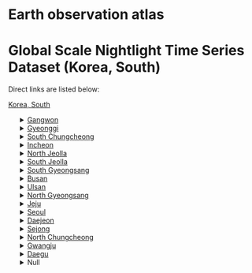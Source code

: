# Earth observation atlas
 # Global Scale Nightlight Time Series Dataset (Korea, South)
Direct links are listed below:

<a href="https://eoatlas-nightlight.s3.amazonaws.com/eoatlas-monthly-nightlight-00093.csv">Korea, South</a>
<ul>
<details>
<summary><a href="https://eoatlas-nightlight.s3.amazonaws.com/eoatlas-monthly-nightlight-01612.csv">Gangwon</a></summary>
<ul>
<ol>
<li><a href="https://eoatlas-nightlight.s3.amazonaws.com/eoatlas-monthly-nightlight-28219.csv">Sokcho-si</a></li><li><a href="https://eoatlas-nightlight.s3.amazonaws.com/eoatlas-monthly-nightlight-28220.csv">Goseong-gun</a></li><li><a href="https://eoatlas-nightlight.s3.amazonaws.com/eoatlas-monthly-nightlight-28221.csv">Yangyang-gun</a></li><li><a href="https://eoatlas-nightlight.s3.amazonaws.com/eoatlas-monthly-nightlight-28222.csv">Gangneung-si</a></li><li><a href="https://eoatlas-nightlight.s3.amazonaws.com/eoatlas-monthly-nightlight-28223.csv">Donghae-si</a></li><li><a href="https://eoatlas-nightlight.s3.amazonaws.com/eoatlas-monthly-nightlight-28224.csv">Samcheok-si</a></li><li><a href="https://eoatlas-nightlight.s3.amazonaws.com/eoatlas-monthly-nightlight-28225.csv">Taebaek-si</a></li><li><a href="https://eoatlas-nightlight.s3.amazonaws.com/eoatlas-monthly-nightlight-28226.csv">Uljin-gun</a></li><li><a href="https://eoatlas-nightlight.s3.amazonaws.com/eoatlas-monthly-nightlight-28234.csv">Inje-gun</a></li><li><a href="https://eoatlas-nightlight.s3.amazonaws.com/eoatlas-monthly-nightlight-28235.csv">Pyeongchang-gun</a></li><li><a href="https://eoatlas-nightlight.s3.amazonaws.com/eoatlas-monthly-nightlight-28236.csv">Jeongseon-gun</a></li><li><a href="https://eoatlas-nightlight.s3.amazonaws.com/eoatlas-monthly-nightlight-28237.csv">Yanggu-gun</a></li><li><a href="https://eoatlas-nightlight.s3.amazonaws.com/eoatlas-monthly-nightlight-28238.csv">Hwacheon-gun</a></li><li><a href="https://eoatlas-nightlight.s3.amazonaws.com/eoatlas-monthly-nightlight-28239.csv">Chuncheon-si</a></li><li><a href="https://eoatlas-nightlight.s3.amazonaws.com/eoatlas-monthly-nightlight-28240.csv">Cheorwon-gun</a></li><li><a href="https://eoatlas-nightlight.s3.amazonaws.com/eoatlas-monthly-nightlight-28244.csv">Hongcheon-gun</a></li><li><a href="https://eoatlas-nightlight.s3.amazonaws.com/eoatlas-monthly-nightlight-28246.csv">Hoengseong-gun</a></li><li><a href="https://eoatlas-nightlight.s3.amazonaws.com/eoatlas-monthly-nightlight-28250.csv">Wonju-si</a></li><li><a href="https://eoatlas-nightlight.s3.amazonaws.com/eoatlas-monthly-nightlight-28251.csv">Yeongwol-gun</a></li></ul>
</ol>
</details>
<details>
<summary><a href="https://eoatlas-nightlight.s3.amazonaws.com/eoatlas-monthly-nightlight-01613.csv">Gyeonggi</a></summary>
<ul>
<ol>
<li><a href="https://eoatlas-nightlight.s3.amazonaws.com/eoatlas-monthly-nightlight-28241.csv">Yeoncheon-gun</a></li><li><a href="https://eoatlas-nightlight.s3.amazonaws.com/eoatlas-monthly-nightlight-28242.csv">Dongducheon-si</a></li><li><a href="https://eoatlas-nightlight.s3.amazonaws.com/eoatlas-monthly-nightlight-28243.csv">Pocheon-si</a></li><li><a href="https://eoatlas-nightlight.s3.amazonaws.com/eoatlas-monthly-nightlight-28245.csv">Gapyeong-gun</a></li><li><a href="https://eoatlas-nightlight.s3.amazonaws.com/eoatlas-monthly-nightlight-28247.csv">Yangpyeong-gun</a></li><li><a href="https://eoatlas-nightlight.s3.amazonaws.com/eoatlas-monthly-nightlight-28248.csv">Gwangju-si</a></li><li><a href="https://eoatlas-nightlight.s3.amazonaws.com/eoatlas-monthly-nightlight-28249.csv">Yeoju</a></li><li><a href="https://eoatlas-nightlight.s3.amazonaws.com/eoatlas-monthly-nightlight-28252.csv">Icheon-si</a></li><li><a href="https://eoatlas-nightlight.s3.amazonaws.com/eoatlas-monthly-nightlight-28281.csv">Anseong-si</a></li><li><a href="https://eoatlas-nightlight.s3.amazonaws.com/eoatlas-monthly-nightlight-28282.csv">Yongin-si</a></li><li><a href="https://eoatlas-nightlight.s3.amazonaws.com/eoatlas-monthly-nightlight-28283.csv">Osan-si</a></li><li><a href="https://eoatlas-nightlight.s3.amazonaws.com/eoatlas-monthly-nightlight-28284.csv">Pyeongtaek-si</a></li><li><a href="https://eoatlas-nightlight.s3.amazonaws.com/eoatlas-monthly-nightlight-28343.csv">Ganghwa-gun</a></li><li><a href="https://eoatlas-nightlight.s3.amazonaws.com/eoatlas-monthly-nightlight-28344.csv">Gimpo-si</a></li><li><a href="https://eoatlas-nightlight.s3.amazonaws.com/eoatlas-monthly-nightlight-28345.csv">Paju-si</a></li><li><a href="https://eoatlas-nightlight.s3.amazonaws.com/eoatlas-monthly-nightlight-28346.csv">Goyang-si</a></li><li><a href="https://eoatlas-nightlight.s3.amazonaws.com/eoatlas-monthly-nightlight-28347.csv">Yangju-si</a></li><li><a href="https://eoatlas-nightlight.s3.amazonaws.com/eoatlas-monthly-nightlight-28348.csv">Uijeongbu-si</a></li><li><a href="https://eoatlas-nightlight.s3.amazonaws.com/eoatlas-monthly-nightlight-28349.csv">Namyangju-si</a></li><li><a href="https://eoatlas-nightlight.s3.amazonaws.com/eoatlas-monthly-nightlight-28350.csv">Seongnam-si</a></li><li><a href="https://eoatlas-nightlight.s3.amazonaws.com/eoatlas-monthly-nightlight-28351.csv">Suwon-si</a></li><li><a href="https://eoatlas-nightlight.s3.amazonaws.com/eoatlas-monthly-nightlight-28393.csv">Hwaseong-si</a></li><li><a href="https://eoatlas-nightlight.s3.amazonaws.com/eoatlas-monthly-nightlight-28401.csv">Siheung-si</a></li><li><a href="https://eoatlas-nightlight.s3.amazonaws.com/eoatlas-monthly-nightlight-28403.csv">Uiwang-si</a></li><li><a href="https://eoatlas-nightlight.s3.amazonaws.com/eoatlas-monthly-nightlight-28404.csv">Gunpo-si</a></li><li><a href="https://eoatlas-nightlight.s3.amazonaws.com/eoatlas-monthly-nightlight-28405.csv">Gwacheon-si</a></li><li><a href="https://eoatlas-nightlight.s3.amazonaws.com/eoatlas-monthly-nightlight-28406.csv">Gwangmyeong-si</a></li><li><a href="https://eoatlas-nightlight.s3.amazonaws.com/eoatlas-monthly-nightlight-28409.csv">Seo-gu [West District]</a></li><li><a href="https://eoatlas-nightlight.s3.amazonaws.com/eoatlas-monthly-nightlight-28410.csv">Gyeyang-gu</a></li><li><a href="https://eoatlas-nightlight.s3.amazonaws.com/eoatlas-monthly-nightlight-28412.csv">Bucheon-si</a></li><li><a href="https://eoatlas-nightlight.s3.amazonaws.com/eoatlas-monthly-nightlight-28414.csv">Hanam-si</a></li><li><a href="https://eoatlas-nightlight.s3.amazonaws.com/eoatlas-monthly-nightlight-28415.csv">Guri-si</a></li><li><a href="https://eoatlas-nightlight.s3.amazonaws.com/eoatlas-monthly-nightlight-28416.csv">Gangdong-gu</a></li><li><a href="https://eoatlas-nightlight.s3.amazonaws.com/eoatlas-monthly-nightlight-28424.csv">Eunpyeong-gu</a></li><li><a href="https://eoatlas-nightlight.s3.amazonaws.com/eoatlas-monthly-nightlight-28443.csv">Anyang-si</a></li></ul>
</ol>
</details>
<details>
<summary><a href="https://eoatlas-nightlight.s3.amazonaws.com/eoatlas-monthly-nightlight-01614.csv">South Chungcheong</a></summary>
<ul>
<ol>
<li><a href="https://eoatlas-nightlight.s3.amazonaws.com/eoatlas-monthly-nightlight-28274.csv">Jung-gu</a></li><li><a href="https://eoatlas-nightlight.s3.amazonaws.com/eoatlas-monthly-nightlight-28279.csv">Cheonan-si</a></li><li><a href="https://eoatlas-nightlight.s3.amazonaws.com/eoatlas-monthly-nightlight-28297.csv">Geumsan-gun</a></li><li><a href="https://eoatlas-nightlight.s3.amazonaws.com/eoatlas-monthly-nightlight-28298.csv">Gyeryong-si</a></li><li><a href="https://eoatlas-nightlight.s3.amazonaws.com/eoatlas-monthly-nightlight-28299.csv">Gongju-si</a></li><li><a href="https://eoatlas-nightlight.s3.amazonaws.com/eoatlas-monthly-nightlight-28300.csv">Asan-si</a></li><li><a href="https://eoatlas-nightlight.s3.amazonaws.com/eoatlas-monthly-nightlight-28301.csv">Yesan-gun</a></li><li><a href="https://eoatlas-nightlight.s3.amazonaws.com/eoatlas-monthly-nightlight-28302.csv">Cheongyang-gun</a></li><li><a href="https://eoatlas-nightlight.s3.amazonaws.com/eoatlas-monthly-nightlight-28303.csv">Nonsan-si</a></li><li><a href="https://eoatlas-nightlight.s3.amazonaws.com/eoatlas-monthly-nightlight-28304.csv">Buyeo-gun</a></li><li><a href="https://eoatlas-nightlight.s3.amazonaws.com/eoatlas-monthly-nightlight-28340.csv">Seocheon-gun</a></li><li><a href="https://eoatlas-nightlight.s3.amazonaws.com/eoatlas-monthly-nightlight-28341.csv">Hongseong-gun</a></li><li><a href="https://eoatlas-nightlight.s3.amazonaws.com/eoatlas-monthly-nightlight-28342.csv">Seosan-si</a></li><li><a href="https://eoatlas-nightlight.s3.amazonaws.com/eoatlas-monthly-nightlight-28394.csv">Dangjin-si</a></li><li><a href="https://eoatlas-nightlight.s3.amazonaws.com/eoatlas-monthly-nightlight-28397.csv">Boryeong-si</a></li><li><a href="https://eoatlas-nightlight.s3.amazonaws.com/eoatlas-monthly-nightlight-28398.csv">Taean-gun</a></li></ul>
</ol>
</details>
<details>
<summary><a href="https://eoatlas-nightlight.s3.amazonaws.com/eoatlas-monthly-nightlight-01615.csv">Incheon</a></summary>
<ul>
<ol>
<li><a href="https://eoatlas-nightlight.s3.amazonaws.com/eoatlas-monthly-nightlight-28395.csv">Jung-gu [Central District]</a></li><li><a href="https://eoatlas-nightlight.s3.amazonaws.com/eoatlas-monthly-nightlight-28400.csv">Namdong-gu</a></li><li><a href="https://eoatlas-nightlight.s3.amazonaws.com/eoatlas-monthly-nightlight-28407.csv">Michuhol-gu [Nam-gu]</a></li><li><a href="https://eoatlas-nightlight.s3.amazonaws.com/eoatlas-monthly-nightlight-28408.csv">Dong-gu [East District]</a></li><li><a href="https://eoatlas-nightlight.s3.amazonaws.com/eoatlas-monthly-nightlight-28411.csv">Bupyeong-gu</a></li></ul>
</ol>
</details>
<details>
<summary><a href="https://eoatlas-nightlight.s3.amazonaws.com/eoatlas-monthly-nightlight-01616.csv">North Jeolla</a></summary>
<ul>
<ol>
<li><a href="https://eoatlas-nightlight.s3.amazonaws.com/eoatlas-monthly-nightlight-28310.csv">Muju-gun</a></li><li><a href="https://eoatlas-nightlight.s3.amazonaws.com/eoatlas-monthly-nightlight-28314.csv">Jangsu-gun</a></li><li><a href="https://eoatlas-nightlight.s3.amazonaws.com/eoatlas-monthly-nightlight-28315.csv">Jinan-gun</a></li><li><a href="https://eoatlas-nightlight.s3.amazonaws.com/eoatlas-monthly-nightlight-28316.csv">Jeonju-si</a></li><li><a href="https://eoatlas-nightlight.s3.amazonaws.com/eoatlas-monthly-nightlight-28317.csv">Wanju-gun</a></li><li><a href="https://eoatlas-nightlight.s3.amazonaws.com/eoatlas-monthly-nightlight-28318.csv">Iksan-si</a></li><li><a href="https://eoatlas-nightlight.s3.amazonaws.com/eoatlas-monthly-nightlight-28319.csv">Imsil-gun</a></li><li><a href="https://eoatlas-nightlight.s3.amazonaws.com/eoatlas-monthly-nightlight-28320.csv">Jeongeup-si</a></li><li><a href="https://eoatlas-nightlight.s3.amazonaws.com/eoatlas-monthly-nightlight-28321.csv">Namwon-si</a></li><li><a href="https://eoatlas-nightlight.s3.amazonaws.com/eoatlas-monthly-nightlight-28322.csv">Sunchang-gun</a></li><li><a href="https://eoatlas-nightlight.s3.amazonaws.com/eoatlas-monthly-nightlight-28329.csv">Gimje-si</a></li><li><a href="https://eoatlas-nightlight.s3.amazonaws.com/eoatlas-monthly-nightlight-28330.csv">Buan-gun</a></li><li><a href="https://eoatlas-nightlight.s3.amazonaws.com/eoatlas-monthly-nightlight-28331.csv">Gochang-gun</a></li><li><a href="https://eoatlas-nightlight.s3.amazonaws.com/eoatlas-monthly-nightlight-28440.csv">Gunsan-si</a></li></ul>
</ol>
</details>
<details>
<summary><a href="https://eoatlas-nightlight.s3.amazonaws.com/eoatlas-monthly-nightlight-01617.csv">South Jeolla</a></summary>
<ul>
<ol>
<li><a href="https://eoatlas-nightlight.s3.amazonaws.com/eoatlas-monthly-nightlight-28323.csv">Damyang-gun</a></li><li><a href="https://eoatlas-nightlight.s3.amazonaws.com/eoatlas-monthly-nightlight-28324.csv">Gokseong-gun</a></li><li><a href="https://eoatlas-nightlight.s3.amazonaws.com/eoatlas-monthly-nightlight-28325.csv">Gurye-gun</a></li><li><a href="https://eoatlas-nightlight.s3.amazonaws.com/eoatlas-monthly-nightlight-28326.csv">Hwasun-gun</a></li><li><a href="https://eoatlas-nightlight.s3.amazonaws.com/eoatlas-monthly-nightlight-28327.csv">Naju-si</a></li><li><a href="https://eoatlas-nightlight.s3.amazonaws.com/eoatlas-monthly-nightlight-28332.csv">Jangseong-gun</a></li><li><a href="https://eoatlas-nightlight.s3.amazonaws.com/eoatlas-monthly-nightlight-28333.csv">Hampyeong-gun</a></li><li><a href="https://eoatlas-nightlight.s3.amazonaws.com/eoatlas-monthly-nightlight-28334.csv">Jangheung-gun</a></li><li><a href="https://eoatlas-nightlight.s3.amazonaws.com/eoatlas-monthly-nightlight-28335.csv">Gangjin-gun</a></li><li><a href="https://eoatlas-nightlight.s3.amazonaws.com/eoatlas-monthly-nightlight-28336.csv">Haenam-gun</a></li><li><a href="https://eoatlas-nightlight.s3.amazonaws.com/eoatlas-monthly-nightlight-28337.csv">Yeongam-gun</a></li><li><a href="https://eoatlas-nightlight.s3.amazonaws.com/eoatlas-monthly-nightlight-28338.csv">Boseong-gun</a></li><li><a href="https://eoatlas-nightlight.s3.amazonaws.com/eoatlas-monthly-nightlight-28339.csv">Suncheon-si</a></li><li><a href="https://eoatlas-nightlight.s3.amazonaws.com/eoatlas-monthly-nightlight-28352.csv">Nam-gu [South District]</a></li><li><a href="https://eoatlas-nightlight.s3.amazonaws.com/eoatlas-monthly-nightlight-28353.csv">Dong-gu [East District]</a></li><li><a href="https://eoatlas-nightlight.s3.amazonaws.com/eoatlas-monthly-nightlight-28354.csv">Gwangsan-gu</a></li><li><a href="https://eoatlas-nightlight.s3.amazonaws.com/eoatlas-monthly-nightlight-28355.csv">Seo-gu [West District]</a></li><li><a href="https://eoatlas-nightlight.s3.amazonaws.com/eoatlas-monthly-nightlight-28366.csv">Gwangyang-si</a></li><li><a href="https://eoatlas-nightlight.s3.amazonaws.com/eoatlas-monthly-nightlight-28381.csv">Goheung-gun</a></li><li><a href="https://eoatlas-nightlight.s3.amazonaws.com/eoatlas-monthly-nightlight-28382.csv">Wando-gun</a></li><li><a href="https://eoatlas-nightlight.s3.amazonaws.com/eoatlas-monthly-nightlight-28383.csv">Muan-gun</a></li><li><a href="https://eoatlas-nightlight.s3.amazonaws.com/eoatlas-monthly-nightlight-28384.csv">Mokpo-si</a></li><li><a href="https://eoatlas-nightlight.s3.amazonaws.com/eoatlas-monthly-nightlight-28442.csv">Yeosu-si</a></li><li><a href="https://eoatlas-nightlight.s3.amazonaws.com/eoatlas-monthly-nightlight-28444.csv">Jindo-gun</a></li></ul>
</ol>
</details>
<details>
<summary><a href="https://eoatlas-nightlight.s3.amazonaws.com/eoatlas-monthly-nightlight-01618.csv">South Gyeongsang</a></summary>
<ul>
<ol>
<li><a href="https://eoatlas-nightlight.s3.amazonaws.com/eoatlas-monthly-nightlight-28232.csv">Gijang-gun</a></li><li><a href="https://eoatlas-nightlight.s3.amazonaws.com/eoatlas-monthly-nightlight-28233.csv">Yangsan-si</a></li><li><a href="https://eoatlas-nightlight.s3.amazonaws.com/eoatlas-monthly-nightlight-28288.csv">Miryang-si</a></li><li><a href="https://eoatlas-nightlight.s3.amazonaws.com/eoatlas-monthly-nightlight-28289.csv">Gimhae-si</a></li><li><a href="https://eoatlas-nightlight.s3.amazonaws.com/eoatlas-monthly-nightlight-28305.csv">Changnyeong-gun</a></li><li><a href="https://eoatlas-nightlight.s3.amazonaws.com/eoatlas-monthly-nightlight-28306.csv">Hapcheon-gun</a></li><li><a href="https://eoatlas-nightlight.s3.amazonaws.com/eoatlas-monthly-nightlight-28307.csv">Uiryeong-gun</a></li><li><a href="https://eoatlas-nightlight.s3.amazonaws.com/eoatlas-monthly-nightlight-28308.csv">Haman-gun</a></li><li><a href="https://eoatlas-nightlight.s3.amazonaws.com/eoatlas-monthly-nightlight-28309.csv">Geochang-gun</a></li><li><a href="https://eoatlas-nightlight.s3.amazonaws.com/eoatlas-monthly-nightlight-28311.csv">Hamyang-gun</a></li><li><a href="https://eoatlas-nightlight.s3.amazonaws.com/eoatlas-monthly-nightlight-28312.csv">Sancheong-gun</a></li><li><a href="https://eoatlas-nightlight.s3.amazonaws.com/eoatlas-monthly-nightlight-28313.csv">Jinju-si</a></li><li><a href="https://eoatlas-nightlight.s3.amazonaws.com/eoatlas-monthly-nightlight-28363.csv">Goseong-gun</a></li><li><a href="https://eoatlas-nightlight.s3.amazonaws.com/eoatlas-monthly-nightlight-28364.csv">Sacheon-si</a></li><li><a href="https://eoatlas-nightlight.s3.amazonaws.com/eoatlas-monthly-nightlight-28365.csv">Hadong-gun</a></li><li><a href="https://eoatlas-nightlight.s3.amazonaws.com/eoatlas-monthly-nightlight-28367.csv">Namhae-gun</a></li><li><a href="https://eoatlas-nightlight.s3.amazonaws.com/eoatlas-monthly-nightlight-28368.csv">Tongyeong-si</a></li><li><a href="https://eoatlas-nightlight.s3.amazonaws.com/eoatlas-monthly-nightlight-28369.csv">Geoje-si</a></li><li><a href="https://eoatlas-nightlight.s3.amazonaws.com/eoatlas-monthly-nightlight-28380.csv">Gangseo-gu</a></li></ul>
</ol>
</details>
<details>
<summary><a href="https://eoatlas-nightlight.s3.amazonaws.com/eoatlas-monthly-nightlight-01619.csv">Busan</a></summary>
<ul>
<ol>
<li><a href="https://eoatlas-nightlight.s3.amazonaws.com/eoatlas-monthly-nightlight-28359.csv">Haeundae-gu</a></li><li><a href="https://eoatlas-nightlight.s3.amazonaws.com/eoatlas-monthly-nightlight-28360.csv">Geumjeong-gu</a></li><li><a href="https://eoatlas-nightlight.s3.amazonaws.com/eoatlas-monthly-nightlight-28361.csv">Buk-gu [North Distrikt]</a></li><li><a href="https://eoatlas-nightlight.s3.amazonaws.com/eoatlas-monthly-nightlight-28372.csv">Dongnae-gu</a></li><li><a href="https://eoatlas-nightlight.s3.amazonaws.com/eoatlas-monthly-nightlight-28373.csv">Suyeong-gu</a></li><li><a href="https://eoatlas-nightlight.s3.amazonaws.com/eoatlas-monthly-nightlight-28374.csv">Yeonje-gu</a></li><li><a href="https://eoatlas-nightlight.s3.amazonaws.com/eoatlas-monthly-nightlight-28376.csv">Jung-gu [Central District]</a></li><li><a href="https://eoatlas-nightlight.s3.amazonaws.com/eoatlas-monthly-nightlight-28377.csv">Seo-gu [West District]</a></li><li><a href="https://eoatlas-nightlight.s3.amazonaws.com/eoatlas-monthly-nightlight-28378.csv">Busanjin-gu</a></li><li><a href="https://eoatlas-nightlight.s3.amazonaws.com/eoatlas-monthly-nightlight-28379.csv">Dong-gu [East District]</a></li><li><a href="https://eoatlas-nightlight.s3.amazonaws.com/eoatlas-monthly-nightlight-28441.csv">Sasang-gu</a></li></ul>
</ol>
</details>
<details>
<summary><a href="https://eoatlas-nightlight.s3.amazonaws.com/eoatlas-monthly-nightlight-01620.csv">Ulsan</a></summary>
<ul>
<ol>
<li><a href="https://eoatlas-nightlight.s3.amazonaws.com/eoatlas-monthly-nightlight-28230.csv">Buk-gu</a></li><li><a href="https://eoatlas-nightlight.s3.amazonaws.com/eoatlas-monthly-nightlight-28231.csv">Ulju-gun</a></li><li><a href="https://eoatlas-nightlight.s3.amazonaws.com/eoatlas-monthly-nightlight-28356.csv">Dong-gu [East District]</a></li><li><a href="https://eoatlas-nightlight.s3.amazonaws.com/eoatlas-monthly-nightlight-28357.csv">Nam-gu [South District]</a></li><li><a href="https://eoatlas-nightlight.s3.amazonaws.com/eoatlas-monthly-nightlight-28358.csv">Jung-gu [Central District]</a></li></ul>
</ol>
</details>
<details>
<summary><a href="https://eoatlas-nightlight.s3.amazonaws.com/eoatlas-monthly-nightlight-01621.csv">North Gyeongsang</a></summary>
<ul>
<ol>
<li><a href="https://eoatlas-nightlight.s3.amazonaws.com/eoatlas-monthly-nightlight-28227.csv">Yeongdeok-gun</a></li><li><a href="https://eoatlas-nightlight.s3.amazonaws.com/eoatlas-monthly-nightlight-28228.csv">Pohang-si</a></li><li><a href="https://eoatlas-nightlight.s3.amazonaws.com/eoatlas-monthly-nightlight-28229.csv">Gyeongju-si</a></li><li><a href="https://eoatlas-nightlight.s3.amazonaws.com/eoatlas-monthly-nightlight-28257.csv">Yeongju-si</a></li><li><a href="https://eoatlas-nightlight.s3.amazonaws.com/eoatlas-monthly-nightlight-28258.csv">Bonghwa-gun</a></li><li><a href="https://eoatlas-nightlight.s3.amazonaws.com/eoatlas-monthly-nightlight-28259.csv">Yeongyang-gun</a></li><li><a href="https://eoatlas-nightlight.s3.amazonaws.com/eoatlas-monthly-nightlight-28262.csv">Mungyeong-si</a></li><li><a href="https://eoatlas-nightlight.s3.amazonaws.com/eoatlas-monthly-nightlight-28263.csv">Yecheon-gun</a></li><li><a href="https://eoatlas-nightlight.s3.amazonaws.com/eoatlas-monthly-nightlight-28264.csv">Andong-si</a></li><li><a href="https://eoatlas-nightlight.s3.amazonaws.com/eoatlas-monthly-nightlight-28265.csv">Cheongsong-gun</a></li><li><a href="https://eoatlas-nightlight.s3.amazonaws.com/eoatlas-monthly-nightlight-28266.csv">Yeongcheon-si</a></li><li><a href="https://eoatlas-nightlight.s3.amazonaws.com/eoatlas-monthly-nightlight-28267.csv">Gunwi-gun</a></li><li><a href="https://eoatlas-nightlight.s3.amazonaws.com/eoatlas-monthly-nightlight-28268.csv">Uiseong-gun</a></li><li><a href="https://eoatlas-nightlight.s3.amazonaws.com/eoatlas-monthly-nightlight-28269.csv">Sangju-si</a></li><li><a href="https://eoatlas-nightlight.s3.amazonaws.com/eoatlas-monthly-nightlight-28270.csv">Gumi-si</a></li><li><a href="https://eoatlas-nightlight.s3.amazonaws.com/eoatlas-monthly-nightlight-28286.csv">Gyeongsan-si</a></li><li><a href="https://eoatlas-nightlight.s3.amazonaws.com/eoatlas-monthly-nightlight-28287.csv">Cheongdo-gun</a></li><li><a href="https://eoatlas-nightlight.s3.amazonaws.com/eoatlas-monthly-nightlight-28290.csv">Chilgok-gun</a></li><li><a href="https://eoatlas-nightlight.s3.amazonaws.com/eoatlas-monthly-nightlight-28291.csv">Dalseong-gun</a></li><li><a href="https://eoatlas-nightlight.s3.amazonaws.com/eoatlas-monthly-nightlight-28293.csv">Goryeong-gun</a></li><li><a href="https://eoatlas-nightlight.s3.amazonaws.com/eoatlas-monthly-nightlight-28294.csv">Seongju-gun</a></li><li><a href="https://eoatlas-nightlight.s3.amazonaws.com/eoatlas-monthly-nightlight-28295.csv">Gimcheon-si</a></li><li><a href="https://eoatlas-nightlight.s3.amazonaws.com/eoatlas-monthly-nightlight-28446.csv">Ulleung-gun</a></li></ul>
</ol>
</details>
<details>
<summary><a href="https://eoatlas-nightlight.s3.amazonaws.com/eoatlas-monthly-nightlight-01622.csv">Jeju</a></summary>
<ul>
<ol>
<li><a href="https://eoatlas-nightlight.s3.amazonaws.com/eoatlas-monthly-nightlight-28385.csv">Seogwipo-si</a></li><li><a href="https://eoatlas-nightlight.s3.amazonaws.com/eoatlas-monthly-nightlight-28386.csv">Jeju-si</a></li></ul>
</ol>
</details>
<details>
<summary><a href="https://eoatlas-nightlight.s3.amazonaws.com/eoatlas-monthly-nightlight-01623.csv">Seoul</a></summary>
<ul>
<ol>
<li><a href="https://eoatlas-nightlight.s3.amazonaws.com/eoatlas-monthly-nightlight-28413.csv">Gangseo-gu</a></li><li><a href="https://eoatlas-nightlight.s3.amazonaws.com/eoatlas-monthly-nightlight-28417.csv">Songpa-gu</a></li><li><a href="https://eoatlas-nightlight.s3.amazonaws.com/eoatlas-monthly-nightlight-28418.csv">Seocho-gu</a></li><li><a href="https://eoatlas-nightlight.s3.amazonaws.com/eoatlas-monthly-nightlight-28419.csv">Gangnam-gu</a></li><li><a href="https://eoatlas-nightlight.s3.amazonaws.com/eoatlas-monthly-nightlight-28420.csv">Nowon-gu</a></li><li><a href="https://eoatlas-nightlight.s3.amazonaws.com/eoatlas-monthly-nightlight-28421.csv">Dobong-gu</a></li><li><a href="https://eoatlas-nightlight.s3.amazonaws.com/eoatlas-monthly-nightlight-28422.csv">Gangbuk-gu</a></li><li><a href="https://eoatlas-nightlight.s3.amazonaws.com/eoatlas-monthly-nightlight-28423.csv">Jungnang-gu</a></li><li><a href="https://eoatlas-nightlight.s3.amazonaws.com/eoatlas-monthly-nightlight-28425.csv">Jongno-gu</a></li><li><a href="https://eoatlas-nightlight.s3.amazonaws.com/eoatlas-monthly-nightlight-28426.csv">Seongbuk-gu</a></li><li><a href="https://eoatlas-nightlight.s3.amazonaws.com/eoatlas-monthly-nightlight-28427.csv">Dongdaemun-gu</a></li><li><a href="https://eoatlas-nightlight.s3.amazonaws.com/eoatlas-monthly-nightlight-28428.csv">Gwangjin-gu</a></li><li><a href="https://eoatlas-nightlight.s3.amazonaws.com/eoatlas-monthly-nightlight-28429.csv">Seongdong-gu</a></li><li><a href="https://eoatlas-nightlight.s3.amazonaws.com/eoatlas-monthly-nightlight-28430.csv">Jung-gu [Central District]</a></li><li><a href="https://eoatlas-nightlight.s3.amazonaws.com/eoatlas-monthly-nightlight-28431.csv">Yongsan-gu</a></li><li><a href="https://eoatlas-nightlight.s3.amazonaws.com/eoatlas-monthly-nightlight-28432.csv">Dongjak-gu</a></li><li><a href="https://eoatlas-nightlight.s3.amazonaws.com/eoatlas-monthly-nightlight-28433.csv">Seodaemun-gu</a></li><li><a href="https://eoatlas-nightlight.s3.amazonaws.com/eoatlas-monthly-nightlight-28434.csv">Mapo-gu</a></li><li><a href="https://eoatlas-nightlight.s3.amazonaws.com/eoatlas-monthly-nightlight-28435.csv">Yeongdeungpo-gu</a></li><li><a href="https://eoatlas-nightlight.s3.amazonaws.com/eoatlas-monthly-nightlight-28436.csv">Gwanak-gu</a></li><li><a href="https://eoatlas-nightlight.s3.amazonaws.com/eoatlas-monthly-nightlight-28437.csv">Guro-gu</a></li><li><a href="https://eoatlas-nightlight.s3.amazonaws.com/eoatlas-monthly-nightlight-28438.csv">Yangcheon-gu</a></li><li><a href="https://eoatlas-nightlight.s3.amazonaws.com/eoatlas-monthly-nightlight-28439.csv">Geumcheon-gu</a></li></ul>
</ol>
</details>
<details>
<summary><a href="https://eoatlas-nightlight.s3.amazonaws.com/eoatlas-monthly-nightlight-01624.csv">Daejeon</a></summary>
<ul>
<ol>
<li><a href="https://eoatlas-nightlight.s3.amazonaws.com/eoatlas-monthly-nightlight-28275.csv">Seo-gu</a></li><li><a href="https://eoatlas-nightlight.s3.amazonaws.com/eoatlas-monthly-nightlight-28276.csv">Daedeok-gu</a></li><li><a href="https://eoatlas-nightlight.s3.amazonaws.com/eoatlas-monthly-nightlight-28277.csv">Yuseong-gu</a></li></ul>
</ol>
</details>
<details>
<summary><a href="https://eoatlas-nightlight.s3.amazonaws.com/eoatlas-monthly-nightlight-01625.csv">Sejong</a></summary>
<ul>
<ol>
</ul>
</ol>
</details>
<details>
<summary><a href="https://eoatlas-nightlight.s3.amazonaws.com/eoatlas-monthly-nightlight-01626.csv">North Chungcheong</a></summary>
<ul>
<ol>
<li><a href="https://eoatlas-nightlight.s3.amazonaws.com/eoatlas-monthly-nightlight-28253.csv">Eumseong-gun</a></li><li><a href="https://eoatlas-nightlight.s3.amazonaws.com/eoatlas-monthly-nightlight-28254.csv">Chungju-si</a></li><li><a href="https://eoatlas-nightlight.s3.amazonaws.com/eoatlas-monthly-nightlight-28255.csv">Jecheon-si</a></li><li><a href="https://eoatlas-nightlight.s3.amazonaws.com/eoatlas-monthly-nightlight-28256.csv">Danyang-gun</a></li><li><a href="https://eoatlas-nightlight.s3.amazonaws.com/eoatlas-monthly-nightlight-28260.csv">Goesan-gun</a></li><li><a href="https://eoatlas-nightlight.s3.amazonaws.com/eoatlas-monthly-nightlight-28261.csv">Jeungpyeong-gun</a></li><li><a href="https://eoatlas-nightlight.s3.amazonaws.com/eoatlas-monthly-nightlight-28271.csv">Boeun-gun</a></li><li><a href="https://eoatlas-nightlight.s3.amazonaws.com/eoatlas-monthly-nightlight-28272.csv">Cheongju-si</a></li><li><a href="https://eoatlas-nightlight.s3.amazonaws.com/eoatlas-monthly-nightlight-28273.csv">Dong-gu</a></li><li><a href="https://eoatlas-nightlight.s3.amazonaws.com/eoatlas-monthly-nightlight-28278.csv">Sejong-si</a></li><li><a href="https://eoatlas-nightlight.s3.amazonaws.com/eoatlas-monthly-nightlight-28280.csv">Jincheon-gun</a></li><li><a href="https://eoatlas-nightlight.s3.amazonaws.com/eoatlas-monthly-nightlight-28285.csv">Okcheon-gun</a></li><li><a href="https://eoatlas-nightlight.s3.amazonaws.com/eoatlas-monthly-nightlight-28296.csv">Yeongdong-gun</a></li></ul>
</ol>
</details>
<details>
<summary><a href="https://eoatlas-nightlight.s3.amazonaws.com/eoatlas-monthly-nightlight-01627.csv">Gwangju</a></summary>
<ul>
<ol>
<li><a href="https://eoatlas-nightlight.s3.amazonaws.com/eoatlas-monthly-nightlight-28328.csv">Buk-gu</a></li></ul>
</ol>
</details>
<details>
<summary><a href="https://eoatlas-nightlight.s3.amazonaws.com/eoatlas-monthly-nightlight-01628.csv">Daegu</a></summary>
<ul>
<ol>
<li><a href="https://eoatlas-nightlight.s3.amazonaws.com/eoatlas-monthly-nightlight-28292.csv">Dong-gu</a></li><li><a href="https://eoatlas-nightlight.s3.amazonaws.com/eoatlas-monthly-nightlight-28387.csv">Suseong-gu</a></li><li><a href="https://eoatlas-nightlight.s3.amazonaws.com/eoatlas-monthly-nightlight-28388.csv">Buk-gu [North Distrikt]</a></li><li><a href="https://eoatlas-nightlight.s3.amazonaws.com/eoatlas-monthly-nightlight-28389.csv">Seo-gu [West District]</a></li><li><a href="https://eoatlas-nightlight.s3.amazonaws.com/eoatlas-monthly-nightlight-28390.csv">Jung-gu [Central District]</a></li><li><a href="https://eoatlas-nightlight.s3.amazonaws.com/eoatlas-monthly-nightlight-28391.csv">Nam-gu [South District]</a></li><li><a href="https://eoatlas-nightlight.s3.amazonaws.com/eoatlas-monthly-nightlight-28392.csv">Dalseo-gu</a></li></ul>
</ol>
</details>
<details>
<summary>Null</summary>
<ul>
<ol>
<li><a href="https://eoatlas-nightlight.s3.amazonaws.com/eoatlas-monthly-nightlight-28362.csv">Changwon-si</a></li><li><a href="https://eoatlas-nightlight.s3.amazonaws.com/eoatlas-monthly-nightlight-28370.csv">Saha-gu</a></li><li><a href="https://eoatlas-nightlight.s3.amazonaws.com/eoatlas-monthly-nightlight-28371.csv">Yeongdo-gu</a></li><li><a href="https://eoatlas-nightlight.s3.amazonaws.com/eoatlas-monthly-nightlight-28375.csv">Nam-gu [South District]</a></li><li><a href="https://eoatlas-nightlight.s3.amazonaws.com/eoatlas-monthly-nightlight-28396.csv">Ongjin-gun</a></li><li><a href="https://eoatlas-nightlight.s3.amazonaws.com/eoatlas-monthly-nightlight-28399.csv">Yeonsu-gu</a></li><li><a href="https://eoatlas-nightlight.s3.amazonaws.com/eoatlas-monthly-nightlight-28402.csv">Ansan-si</a></li><li><a href="https://eoatlas-nightlight.s3.amazonaws.com/eoatlas-monthly-nightlight-28445.csv">Sinan-gun</a></li></ul>
</ol>
</details>
